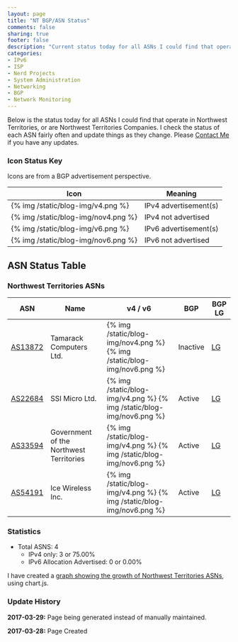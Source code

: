 ```yaml
---
layout: page
title: "NT BGP/ASN Status"
comments: false
sharing: true
footer: false
description: "Current status today for all ASNs I could find that operate in Northwest Territories, or are Northwest Territories Companies."
categories:
- IPv6
- ISP
- Nerd Projects
- System Administration
- Networking
- BGP
- Network Monitoring
---
```

Below is the status today for all ASNs I could find that operate in Northwest Territories, or are Northwest Territories Companies. I check the status of each ASN fairly often and update things as they change. Please [Contact Me](/contact/) if you have any updates.

### Icon Status Key

Icons are from a BGP advertisement perspective.

Icon | Meaning
---- | -------
{% img /static/blog-img/v4.png %} | IPv4 advertisement(s)
{% img /static/blog-img/nov4.png %} | IPv4 not advertised
{% img /static/blog-img/v6.png %} | IPv6 advertisement(s)
{% img /static/blog-img/nov6.png %} | IPv6 not advertised

## ASN Status Table

### Northwest Territories ASNs

ASN | Name | v4 / v6 | BGP | BGP LG
--- | ---- | ------- | --- | ------
[AS13872](https://stat.ripe.net/AS13872) | Tamarack Computers Ltd. | {% img /static/blog-img/nov4.png %} {% img /static/blog-img/nov6.png %} | Inactive | [LG](http://lg.hextet.net/cgi-bin/bgplg?cmd=show+ip+bgp+source-as&req=13872)
[AS22684](https://stat.ripe.net/AS22684) | SSI Micro Ltd. | {% img /static/blog-img/v4.png %} {% img /static/blog-img/nov6.png %} | Active | [LG](http://lg.hextet.net/cgi-bin/bgplg?cmd=show+ip+bgp+source-as&req=22684)
[AS33594](https://stat.ripe.net/AS33594) | Government of the Northwest Territories | {% img /static/blog-img/v4.png %} {% img /static/blog-img/nov6.png %} | Active | [LG](http://lg.hextet.net/cgi-bin/bgplg?cmd=show+ip+bgp+source-as&req=33594)
[AS54191](https://stat.ripe.net/AS54191) | Ice Wireless Inc. | {% img /static/blog-img/v4.png %} {% img /static/blog-img/nov6.png %} | Active | [LG](http://lg.hextet.net/cgi-bin/bgplg?cmd=show+ip+bgp+source-as&req=54191)

### Statistics

* Total ASNS: 4
  * IPv4 only: 3 or 75.00%
  * IPv6 Allocation Advertised: 0 or 0.00%

I have created a [graph showing the growth of Northwest Territories ASNs](/bgp/nt/asns/), using chart.js.

### Update History

**2017-03-29:** Page being generated instead of manually maintained.

**2017-03-28:** Page Created
